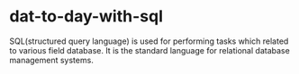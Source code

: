 # dat-to-day-with-sql
SQL(structured query language) is used for performing tasks which related to various field database.  It is the standard language for relational database management systems.
